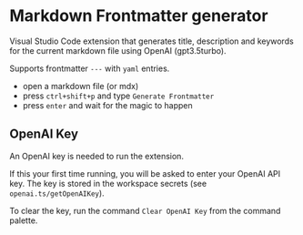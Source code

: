 # Markdown Frontmatter generator

Visual Studio Code extension that generates title, description and keywords for the current markdown file
using OpenAI (gpt3.5turbo).

Supports frontmatter `---` with `yaml` entries.

- open a markdown file (or mdx)
- press `ctrl+shift+p` and type `Generate Frontmatter`
- press `enter` and wait for the magic to happen

## OpenAI Key

An OpenAI key is needed to run the extension.

If this your first time running, you will be asked to enter your OpenAI API key. The key is stored in the workspace secrets (see `openai.ts/getOpenAIKey`).

To clear the key, run the command `Clear OpenAI Key` from the command palette.

